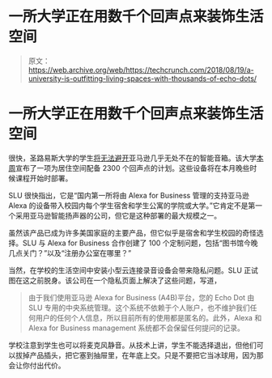 # 一所大学正在用数千个回声点来装饰生活空间

> 原文：<https://web.archive.org/web/https://techcrunch.com/2018/08/19/a-university-is-outfitting-living-spaces-with-thousands-of-echo-dots/>

# 一所大学正在用数千个回声点来装饰生活空间

很快，圣路易斯大学的学生[将无法避开](https://web.archive.org/web/20230305224104/https://www.theverge.com/2018/8/15/17693174/saint-louis-university-echo-dots-amazon-student-living-spaces)亚马逊几乎无处不在的智能音箱。该大学[本周](https://web.archive.org/web/20230305224104/https://www.slu.edu/news/2018/august/slu-alexa-project.php)宣布了一项为居住空间配备 2300 个回声点的计划。这些设备将在本月晚些时候课程开始时部署。

SLU 很快指出，它是“国内第一所将由 Alexa for Business 管理的支持亚马逊 Alexa 的设备带入校园内每个学生宿舍和学生公寓的学院或大学。”它肯定不是第一个采用亚马逊智能扬声器的公司，但它是这种部署的最大规模之一。

虽然该产品已成为许多美国家庭的主要产品，但它似乎是宿舍和学生校园的奇怪选择。SLU 与 Alexa for Business 合作创建了 100 个定制问题，包括“图书馆今晚几点关门？”以及“注册办公室在哪里？”

当然，在学校的生活空间中安装小型云连接录音设备会带来隐私问题。SLU 正试图在这之前脱身。该公司在一个隐私页面上解决了这些问题，写道，

> 由于我们使用亚马逊 Alexa for Business (A4B)平台，您的 Echo Dot 由 SLU 专用的中央系统管理。这个系统不依赖于个人账户，也不维护我们任何用户的任何个人信息，所以目前所有的使用都是匿名的。此外，Alexa 和 Alexa for Business management 系统都不会保留任何提问的记录。

学校注意到学生也可以将麦克风静音。从技术上讲，学生不能选择退出，但他们可以拔掉产品插头，把它塞到抽屉里，在年底上交。只是不要把它当冰球用，因为那会让你付出代价。